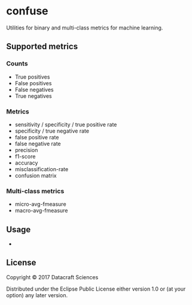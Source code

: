 # confuse

Utilities for binary and multi-class metrics for machine learning.

## Supported metrics

### Counts 
* True positives
* False positives
* False negatives
* True negatives 

### Metrics

* sensitivity / specificity / true positive rate
* specificity / true negative rate
* false positive rate
* false negative rate
* precision
* f1-score
* accuracy
* misclassification-rate
* confusion matrix

### Multi-class metrics
* micro-avg-fmeasure
* macro-avg-fmeasure

## Usage

*
## License

Copyright © 2017 Datacraft Sciences

Distributed under the Eclipse Public License either version 1.0 or (at
your option) any later version.
